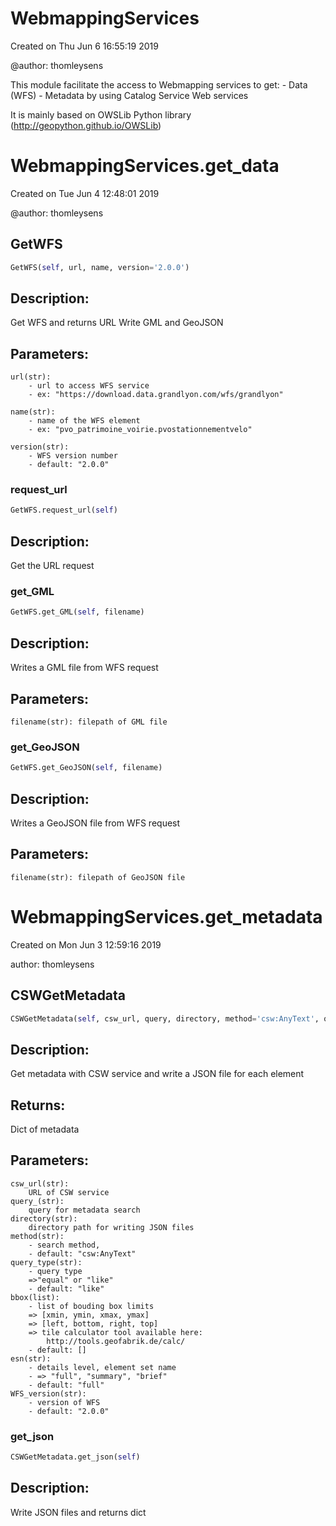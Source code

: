 # WebmappingServices

Created on Thu Jun  6 16:55:19 2019

@author: thomleysens

This module facilitate the access to Webmapping services to get:
    - Data (WFS)
    - Metadata by using Catalog Service Web services

It is mainly based on OWSLib Python library (http://geopython.github.io/OWSLib)

# WebmappingServices.get_data

Created on Tue Jun  4 12:48:01 2019

@author: thomleysens

## GetWFS
```python
GetWFS(self, url, name, version='2.0.0')
```

Description:
------------

Get WFS and returns URL
Write GML and GeoJSON

Parameters:
-----------

    url(str):
        - url to access WFS service
        - ex: "https://download.data.grandlyon.com/wfs/grandlyon"

    name(str):
        - name of the WFS element
        - ex: "pvo_patrimoine_voirie.pvostationnementvelo"

    version(str):
        - WFS version number
        - default: "2.0.0"

### request_url
```python
GetWFS.request_url(self)
```

Description:
------------

Get the URL request

### get_GML
```python
GetWFS.get_GML(self, filename)
```

Description:
------------

Writes a GML file from WFS request

Parameters:
-----------

    filename(str): filepath of GML file

### get_GeoJSON
```python
GetWFS.get_GeoJSON(self, filename)
```

Description:
------------

Writes a GeoJSON file from WFS request

Parameters:
-----------

    filename(str): filepath of GeoJSON file

# WebmappingServices.get_metadata

Created on Mon Jun  3 12:59:16 2019

author: thomleysens

## CSWGetMetadata
```python
CSWGetMetadata(self, csw_url, query, directory, method='csw:AnyText', query_type='equal', bbox=[], esn='full', WFS_version='2.0.0')
```

Description:
------------

Get metadata with CSW service and write a JSON file for each element

Returns:
--------

Dict of metadata

Parameters:
-----------

    csw_url(str):
        URL of CSW service
    query_(str):
        query for metadata search
    directory(str):
        directory path for writing JSON files
    method(str):
        - search method,
        - default: "csw:AnyText"
    query_type(str):
        - query type
        =>"equal" or "like"
        - default: "like"
    bbox(list):
        - list of bouding box limits
        => [xmin, ymin, xmax, ymax]
        => [left, bottom, right, top]
        => tile calculator tool available here:
            http://tools.geofabrik.de/calc/
        - default: []
    esn(str):
        - details level, element set name
        - => "full", "summary", "brief"
        - default: "full"
    WFS_version(str):
        - version of WFS
        - default: "2.0.0"

### get_json
```python
CSWGetMetadata.get_json(self)
```

Description:
------------

Write JSON files and returns dict

